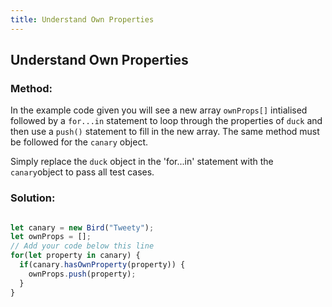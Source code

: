 ```yaml
---
title: Understand Own Properties
---
```

## Understand Own Properties

### Method:

In the example code given you will see a new array `ownProps[]` intialised followed by a `for...in` statement to loop through the properties of `duck` and then use a `push()` statement to fill in the new array. The same method must be followed for the `canary` object. 

Simply replace the `duck` object in the 'for...in' statement with the `canary`object to pass all test cases.

### Solution:

```javascript

let canary = new Bird("Tweety");
let ownProps = [];
// Add your code below this line
for(let property in canary) {
  if(canary.hasOwnProperty(property)) {
    ownProps.push(property);
  }
}

```
